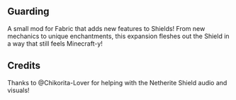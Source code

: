 ## Guarding
A small mod for Fabric that adds new features to Shields! From new mechanics to unique enchantments, this expansion fleshes out the Shield in a way that still feels Minecraft-y!

## Credits
Thanks to @Chikorita-Lover for helping with the Netherite Shield audio and visuals!
